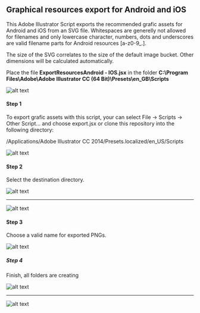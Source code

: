 ## Graphical resources export for Android and iOS

This Adobe Illustrator Script exports the recommended grafic assets for Android and iOS from an SVG file. Whitespaces are generelly not allowed for filenames and only lowercase character, numbers, dots and underscores are valid filename parts for Android resources [a-z0-9_.].

The size of the SVG correlates to the size of the default image bucket. Other dimensions will be calculated automatically.

Place the file **ExportResourcesAndroid - IOS.jsx**  in the folder **C:\Program Files\Adobe\Adobe Illustrator CC (64 Bit)\Presets\en_GB\Scripts**

﻿![alt text](https://github.com/arnaldos/fermat-graphic-design/blob/master/UIUX%20Design/Script/screenshot/Captura%20de%20pantalla%20(27).png "screenshot")

#### Step 1

To export grafic assets with this script, your can select File -> Scripts -> Other Script... and choose export.jsx or clone this repository into the following directory:

/Applications/Adobe Illustrator CC 2014/Presets.localized/en_US/Scripts

﻿![alt text](https://github.com/arnaldos/fermat-graphic-design/blob/master/UIUX%20Design/Script/screenshot/Captura%20de%20pantalla%20(29).png "screenshot")


#### Step 2

Select the destination directory.

﻿![alt text](https://github.com/arnaldos/fermat-graphic-design/blob/master/UIUX%20Design/Script/screenshot/Captura%20de%20pantalla%20(30).png "screenshot")

----
﻿![alt text](https://github.com/arnaldos/fermat-graphic-design/blob/master/UIUX%20Design/Script/screenshot/Captura%20de%20pantalla%20(31).png "screenshot")

#### Step 3

Choose a valid name for exported PNGs.

﻿![alt text](https://github.com/arnaldos/fermat-graphic-design/blob/master/UIUX%20Design/Script/screenshot/Captura%20de%20pantalla%20(32).png "screenshot")

##### Step 4 

Finish, all folders are creating


﻿![alt text](https://github.com/arnaldos/fermat-graphic-design/blob/master/UIUX%20Design/Script/screenshot/Captura%20de%20pantalla%20(34).png "screenshot")

----
﻿![alt text](https://github.com/arnaldos/fermat-graphic-design/blob/master/UIUX%20Design/Script/screenshot/Captura%20de%20pantalla%20(35).png "screenshot")



